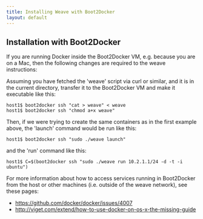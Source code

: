 ```yaml
---
title: Installing Weave with Boot2Docker
layout: default
---
```


## Installation with Boot2Docker

If you are running Docker inside the Boot2Docker VM, e.g. because you
are on a Mac, then the following changes are required to the weave
instructions:

Assuming you have fetched the 'weave' script via curl or similar, and
it is in the current directory, transfer it to the Boot2Docker VM and
make it executable like this:

    host1$ boot2docker ssh "cat > weave" < weave
    host1$ boot2docker ssh "chmod a+x weave"

Then, if we were trying to create the same containers as in the first
example above, the 'launch' command would be run like this:

    host1$ boot2docker ssh "sudo ./weave launch"

and the 'run' command like this:

    host1$ C=$(boot2docker ssh "sudo ./weave run 10.2.1.1/24 -d -t -i ubuntu")

For more information about how to access services running in
Boot2Docker from the host or other machines (i.e. outside of the weave
network), see these pages:

* https://github.com/docker/docker/issues/4007
* http://viget.com/extend/how-to-use-docker-on-os-x-the-missing-guide
